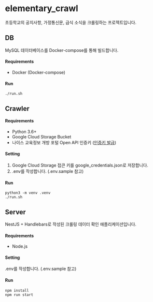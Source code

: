 # elementary_crawl

초등학교의 공지사항, 가정통신문, 급식 소식을 크롤링하는 프로젝트입니다.



## DB

MySQL 데이터베이스를 Docker-compose를 통해 빌드합니다.

#### Requirements

- Docker (Docker-compose)

#### Run

```
./run.sh
```



## Crawler

#### Requirements

- Python 3.6+
- Google Cloud Storage Bucket
- 나이스 교육정보 개방 포털 Open API 인증키 ([인증키 발급](https://open.neis.go.kr/portal/guide/actKeyPage.do))

#### Setting

1. Google Cloud Storage 접큰 키를 google_credentials.json로 저장합니다.
2. .env를 작성합니다. (.env.sample 참고)

#### Run

```
python3 -m venv .venv
./run.sh
```



## Server

NestJS + Handlebars로 작성된 크롤링 데이터 확인 애플리케이션입니다.

#### Requirements

- Node.js

#### Setting

.env를 작성합니다. (.env.sample 참고)

#### Run

```
npm install
npm run start
```

